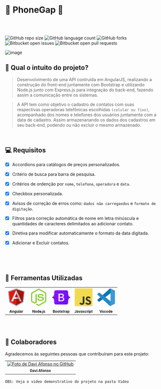 # 📱 PhoneGap 📱 

<br>
<br>

![GitHub repo size](https://img.shields.io/github/repo-size/Daviafonso88/JQuery-js)
![GitHub language count](https://img.shields.io/github/languages/count/Daviafonso88/JQuery-js)
![GitHub forks](https://img.shields.io/github/forks/Daviafonso88/JQuery-js)
![Bitbucket open issues](https://img.shields.io/bitbucket/issues/Daviafonso88/JQuery-js)
![Bitbucket open pull requests](https://img.shields.io/bitbucket/pr-raw/Daviafonso88/JQuery-js)




![image](https://user-images.githubusercontent.com/89953265/199284454-939101e6-aeb1-4469-a4e0-08cb64b884ea.png)


## 🧠 Qual o intuito do projeto?

> Desenvolvimento de uma API contruída em AngularJS, realizando a construção do front-end juntamente com Bootstrap e utilizando Node.js junto com Express.js para integração do back-end, fazendo assim a comunicação entre os sistemas. 

> A API tem como objetivo o cadastro de contatos com suas respectivas operadoras telefônicas escolhidas `(celular ou fixo)`, acompanhado dos nomes e telefones dos usuários juntamente com a data de cadastro. Assim armazenanando os dados dos cadastros em seu back-end, podendo ou não excluir o mesmo armazenado.

<br>

## 💻 Requisitos 



- [x] Accordions para catálogos de preços personalizados.
- [x] Critério de busca para barra de pesquisa.
- [x] Critérios de ordenção por `nome`, `telefone`, `operadora` e `data`.
- [x] Checkbox personalizada.
- [x] Avisos de correção de erros como: `dados não carregaodos` e `formato de digitação`.
- [x] Filtros para correção automática de nome em letra minúscula e quantidades de caracteres delimitados ao adicionar contato.
- [x] Diretiva para modificar automaticamente o formato da data digitada.
- [x] Adicionar e Excluir contatos.


<br>

<br>
<br>

## 🔧 Ferramentas Utilizadas 


<table>
  <tr>
    <td align="center">
      <a href="#">
        <img align="rigth" alt="DaviAfonso88-angularjs" height="60" width="60" src="https://raw.githubusercontent.com/devicons/devicon/master/icons/angularjs/angularjs-original.svg"><br>
        <sub>
          <b>Angular</b>
        </sub>
      </a>
    </td>
    <td align="center">
      <a href="#">
        <img align="rigth" alt="DaviAfonso88-nodejs" height="60" width="60" src="https://raw.githubusercontent.com/devicons/devicon/master/icons/nodejs/nodejs-original.svg"><br>
        <sub>
          <b>Node.js</b>
        </sub>
      </a>
    </td>
    <td align="center">
      <a href="#">
        <img align="rigth" alt="DaviAfonso88-bootstrap" height="60" width="60" src="https://raw.githubusercontent.com/devicons/devicon/master/icons/bootstrap/bootstrap-original.svg"><br>
        <sub>
          <b>Bootstrap</b>
        </sub>
      </a>
    </td>
    <td align="center">
      <a href="#">
        <img align="rigth" alt="DaviAfonso88-javascript" height="60" width="60" src="https://raw.githubusercontent.com/devicons/devicon/master/icons/javascript/javascript-original.svg"><br>
        <sub>
          <b>Javascript</b>
        </sub>
      </a>
    </td>
        <td align="center">
      <a href="#">
         <img align="rigth" alt="DaviAfonso88-vscode" height="60" width="60" src="https://raw.githubusercontent.com/devicons/devicon/master/icons/vscode/vscode-original.svg">
<br>
        <sub>
          <b>Vscode</b>
        </sub>
      </a>
    </td>
  </tr>
</table>


<br>
<br>

## 🤝 Colaboradores

Agradecemos às seguintes pessoas que contribuíram para este projeto:

<table>
  <tr>
    <td align="center">
      <a href="#">
         <img src="https://avatars.githubusercontent.com/u/89953265?v=4" width="100px;" alt="Foto de Davi Afonso no GitHub"/><br>
        <sub>
          <b>Davi Afonso</b>
        </sub>
      </a>
    </td>
</table>

 ``` OBS: Veja o video demonstrativo do projeto na pasta Video ``` 

